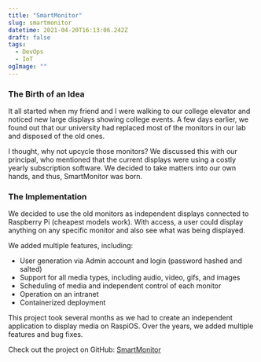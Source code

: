 ```yaml
---
title: "SmartMonitor"
slug: smartmonitor
datetime: 2021-04-20T16:13:06.242Z
draft: false
tags:
  - DevOps
  - IoT
ogImage: ""
---
```


### The Birth of an Idea

It all started when my friend and I were walking to our college elevator and noticed new large displays showing college events. A few days earlier, we found out that our university had replaced most of the monitors in our lab and disposed of the old ones.

I thought, why not upcycle those monitors? We discussed this with our principal, who mentioned that the current displays were using a costly yearly subscription software. We decided to take matters into our own hands, and thus, SmartMonitor was born.

### The Implementation

We decided to use the old monitors as independent displays connected to Raspberry Pi (cheapest models work). With access, a user could display anything on any specific monitor and also see what was being displayed.

We added multiple features, including:
- User generation via Admin account and login (password hashed and salted)
- Support for all media types, including audio, video, gifs, and images
- Scheduling of media and independent control of each monitor
- Operation on an intranet
- Containerized deployment

This project took several months as we had to create an independent application to display media on RaspiOS. Over the years, we added multiple features and bug fixes.

Check out the project on GitHub: [SmartMonitor](https://github.com/pratikpc/SmartMonitor)
